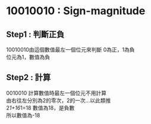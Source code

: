 # 10010010 : Sign-magnitude  
## Step1 : 判斷正負  
10010010由這個數值最左一個位元來判斷
0為正，1為負  
位元為1，數值為負  
## Step2 : 計算  
0010010
計算數值時最左一個位元不用計算  
由右往左分別為2的零次，2的一次...以此類推  
2*1+16*1=18
數值為18，是負數  
所以數值為-18  
